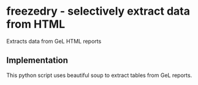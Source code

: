 # freezedry - selectively extract data from HTML 
Extracts data from GeL HTML reports

## Implementation
This python script uses beautiful soup to extract tables from GeL reports.
